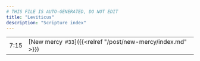 ```yaml
---
# THIS FILE IS AUTO-GENERATED, DO NOT EDIT
title: "Leviticus"
description: "Scripture index"
---
```


|  |  |
| --- | --- |
| 7:15 | [New mercy<span style="font-size:smaller; padding-left:0.5em;">#33</span>]({{<relref "/post/new-mercy/index.md" >}}) |
